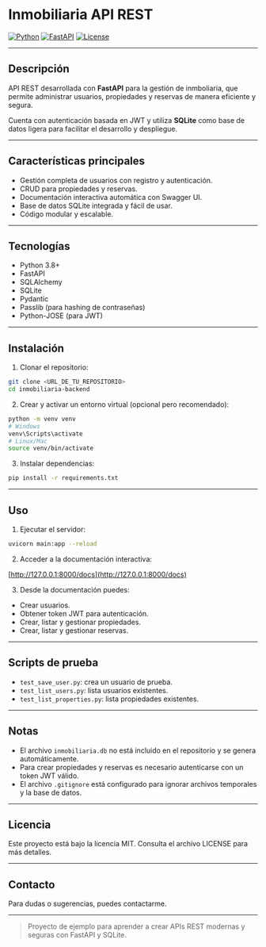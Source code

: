 # Inmobiliaria API REST

[![Python](https://img.shields.io/badge/python-3.8%2B-blue)](https://www.python.org/)
[![FastAPI](https://img.shields.io/badge/FastAPI-v0.95.0-green)](https://fastapi.tiangolo.com/)
[![License](https://img.shields.io/badge/license-MIT-blue.svg)](LICENSE)

---

## Descripción

API REST desarrollada con **FastAPI** para la gestión de inmboliaria, que permite administrar usuarios, propiedades y reservas de manera eficiente y segura.

Cuenta con autenticación basada en JWT y utiliza **SQLite** como base de datos ligera para facilitar el desarrollo y despliegue.

---

## Características principales

- Gestión completa de usuarios con registro y autenticación.
- CRUD para propiedades y reservas.
- Documentación interactiva automática con Swagger UI.
- Base de datos SQLite integrada y fácil de usar.
- Código modular y escalable.

---

## Tecnologías

- Python 3.8+
- FastAPI
- SQLAlchemy
- SQLite
- Pydantic
- Passlib (para hashing de contraseñas)
- Python-JOSE (para JWT)

---

## Instalación

1. Clonar el repositorio:

```bash
git clone <URL_DE_TU_REPOSITORIO>
cd inmobiliaria-backend
```

2. Crear y activar un entorno virtual (opcional pero recomendado):

```bash
python -m venv venv
# Windows
venv\Scripts\activate
# Linux/Mac
source venv/bin/activate
```

3. Instalar dependencias:

```bash
pip install -r requirements.txt
```

---

## Uso

1. Ejecutar el servidor:

```bash
uvicorn main:app --reload
```

2. Acceder a la documentación interactiva:

[http://127.0.0.1:8000/docs](http://127.0.0.1:8000/docs)

3. Desde la documentación puedes:

- Crear usuarios.
- Obtener token JWT para autenticación.
- Crear, listar y gestionar propiedades.
- Crear, listar y gestionar reservas.

---

## Scripts de prueba

- `test_save_user.py`: crea un usuario de prueba.
- `test_list_users.py`: lista usuarios existentes.
- `test_list_properties.py`: lista propiedades existentes.

---

## Notas

- El archivo `inmobiliaria.db` no está incluido en el repositorio y se genera automáticamente.
- Para crear propiedades y reservas es necesario autenticarse con un token JWT válido.
- El archivo `.gitignore` está configurado para ignorar archivos temporales y la base de datos.

---

## Licencia

Este proyecto está bajo la licencia MIT. Consulta el archivo LICENSE para más detalles.

---

## Contacto

Para dudas o sugerencias, puedes contactarme.

---

> Proyecto de ejemplo para aprender a crear APIs REST modernas y seguras con FastAPI y SQLite.
